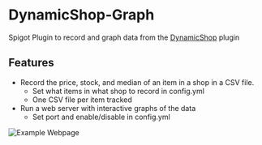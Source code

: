 # DynamicShop-Graph
Spigot Plugin to record and graph data from the [DynamicShop](https://github.com/7sat/SSDynamicShop) plugin

## Features
 * Record the price, stock, and median of an item in a shop in a CSV file.
   * Set what items in what shop to record in config.yml
   * One CSV file per item tracked
 * Run a web server with interactive graphs of the data
   * Set port and enable/disable in config.yml

![Example Webpage](https://i.imgur.com/s5NpEhu.gif)
